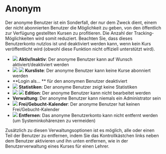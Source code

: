 # Anonym

Der anonyme Benutzer ist ein Sonderfall, der nur dem Zweck dient, einem der nicht abonnierten Benutzer die Möglichkeit zu geben, von den öffentlich zur Verfügung gestellten Kursen zu profitieren. Die Anzahl der Tracking-Möglichkeiten wird somit reduziert. Beachten Sie, dass dieses Benutzerkonto nutzlos ist und deaktiviert werden kann, wenn kein Kurs veröffentlicht wird \(obwohl diese Funktion nicht offiziell unterstützt wird\).

* ![](../../../.gitbook/assets/images47%20%283%29.png) **Aktiv/Inaktiv**: Der anonyme Benutzer kann auf Wunsch aktiviert/deaktiviert werden
* ![](../../../.gitbook/assets/graficos72%20%284%29.png) ![](../../../.gitbook/assets/graficos73%20%284%29.png) **Kursliste**: Der anonyme Benutzer kann keine Kurse abonniert werden
* **Login als... ** für den anonymen Benutzer deaktiviert
* ![](../../../.gitbook/assets/graficos74%20%286%29.png) **Statistiken**: Der anonyme Benutzer zeigt keine Statistiken
* ![](../../../.gitbook/assets/graficos75%20%286%29.png) ![](../../../.gitbook/assets/graficos77%20%286%29.png) **Edition**: Der anonyme Benutzer kann nicht bearbeitet werden
* **Verwaltung**: Der anonyme Benutzer kann niemals ein Administrator sein
* ![](../../../.gitbook/assets/graficos76%20%285%29.png) **Frei/Gebucht-Kalender**: Der anonyme Benutzer hat keinen Frei/Gebucht-Kalender
* ![](../../../.gitbook/assets/graficos78%20%286%29.png) **Entfernen**: Das anonyme Benutzerkonto kann nicht entfernt werden \(um Systeminkohärenzen zu vermeiden\)

Zusätzlich zu diesen Verwaltungsoptionen ist es möglich, alle oder einen Teil der Benutzer zu entfernen, indem Sie das Kontrollkästchen links neben dem Benutzer aktivieren und ihn unten entfernen, wie in der Benutzerverwaltung eines Kurses für einen Lehrer.